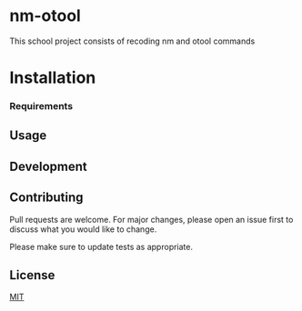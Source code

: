 # nm-otool
This school project consists of recoding nm and otool commands

# Installation

### Requirements

## Usage

## Development

## Contributing
Pull requests are welcome. For major changes, please open an issue first to discuss what you would like to change.

Please make sure to update tests as appropriate.

## License
[MIT](https://github.com/moannuo/nm-otool/blob/master/LICENSE)